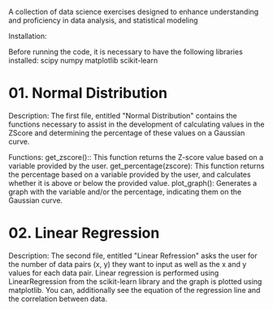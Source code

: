  A collection of data science exercises designed to enhance understanding and proficiency in data analysis, and statistical modeling

Installation:

Before running the code, it is necessary to have the following libraries installed:
scipy
numpy
matplotlib
scikit-learn

# 01. Normal Distribution

Description:
The first file, entitled "Normal Distribution" contains the functions necessary to assist in the development of calculating values in the ZScore and determining the percentage of these values on a Gaussian curve.

Functions:
get_zscore():: This function returns the Z-score value based on a variable provided by the user.
get_percentage(zscore): This function returns the percentage based on a variable provided by the user, and calculates whether it is above or below the provided value.
plot_graph(): Generates a graph with the variable and/or the percentage, indicating them on the Gaussian curve.

# 02. Linear Regression

Description:
The second file, entitled "Linear Refression" asks the user for the number of data pairs (x, y) they want to input as well as the x and y values for each data pair. Linear regression is performed using LinearRegression from the scikit-learn library and the graph is plotted using matplotlib. You can, additionally see the equation of the regression line and the correlation between data.

